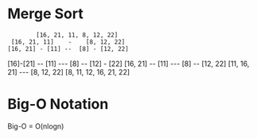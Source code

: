 # Merge Sort
            [16, 21, 11, 8, 12, 22]
     [16, 21, 11]    -    [8, 12, 22]
    [16, 21] - [11] --  [8] - [12, 22]
 [16]-[21] -- [11] --- [8] -- [12] - [22]
[16, 21] -- [11]   --- [8] -- [12, 22]
    [11, 16, 21]    ---   [8, 12, 22]
[8, 11, 12, 16, 21, 22]


# Big-O Notation
Big-O = O(nlogn)